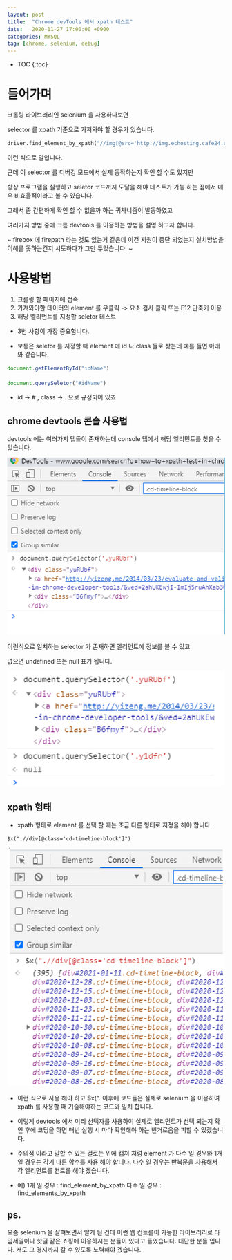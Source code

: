 ```yaml
---
layout: post
title:  "Chrome devTools 에서 xpath 테스트"
date:   2020-11-27 17:00:00 +0900
categories: MYSQL
tag: [chrome, selenium, debug]
---
```


* TOC
{:toc}

# 들어가며

크롤링 라이브러리인 selenium 을 사용하다보면

selector 를 xpath 기준으로 가져와야 할 경우가 있습니다.

```python
driver.find_element_by_xpath("//img[@src='http://img.echosting.cafe24.com/design/skin/default/member/btn_login.gif']")
```

이런 식으로 말입니다.

근데 이 selector 를 디버깅 모드에서 실제 동작하는지 확인 할 수도 있지만 

항상 프로그램을 실행하고 seletor 코드까지 도달을 해야 테스트가 가능 하는 점에서 매우 비효율적이라고 볼 수 있습니다.

그래서 좀 간편하게 확인 할 수 없을까 하는 귀차니즘이 발동하였고

여러가지 방법 중에 크롬 devtools 를 이용하는 방법을 설명 하고자 합니다.

~ firebox 에 firepath 라는 것도 있는거 같은데 이건 지원이 중단 되었는지 설치방법을 이해를 못하는건지 시도하다가 그만 두었습니다. ~

# 사용방법

1. 크롤링 할 페이지에 접속
1. 가져와야할 데이터의 element 를 우클릭 -> 요소 검사 클릭 또는 F12 단축키 이용
1. 해당 엘리먼트를 지정할 seletor 테스트

* 3번 사항이 가장 중요합니다.

* 보통은 seletor 를 지정할 때 element 에 id 나 class 들로 찾는데 예를 들면 아래와 같습니다. 

```javascript
document.getElementById("idName")

document.querySeletor("#idName")
```

* id -> # , class -> . 으로 규정되어 있죠

## chrome devtools 콘솔 사용법 

devtools 에는 여러가지 탭들이 존재하는데 console 탭에서 해당 엘리먼트를 찾을 수 있습니다.

![](/static/img/2021-01-14-10-31-44.png)

이런식으로 일치하는 selector 가 존재하면 엘리먼트에 정보를 볼 수 있고

없으면 undefined 또는 null 표기 됩니다.

![](/static/img/2021-01-14-10-32-29.png)

## xpath 형태 

* xpath 형태로 element 를 선택 할 때는 조금 다른 형태로 지정을 해야 합니다.

```debug
$x(".//div[@class='cd-timeline-block']")
```

![](/static/img/2021-01-14-10-32-08.png)

* 이런 식으로 사용 해야 하고 $x(". 이후에 코드들은 실제로 selenium 을 이용하여 xpath 를 사용할 때 기술해야하는 코드와 일치 합니다.

* 이렇게 devtools 에서 미리 선택자를 사용하여 실제로 엘리먼트가 선택 되는지 확인 후에 코딩을 하면 매번 실행 시 마다 확인해야 하는 번거로움을 피할 수 있겠습니다.

* 주의점 이라고 말할 수 있는 걸로는 위에 캡쳐 처럼 element 가 다수 일 경우와 1개일 경우는 각기 다른 함수를 사용 해야 합니다. 다수 일 경우는 반복문을 사용해서 각 엘리먼트를 컨트롤 해야 겠습니다.

* 예)
1개 일 경우 :  find_element_by_xpath
다수 일 경우 : find_elements_by_xpath

## ps. 

요즘 selenium 을 살펴보면서 알게 된 건데 이런 웹 컨트롤이 가능한 라이브러리로 타임세일이나 핫딜 같은 쇼핑에 이용하시는 분들이 있다고 들었습니다. 대단한 분들 입니다. 저도 그 경지까지 갈 수 있도록 노력해야 겠습니다.
